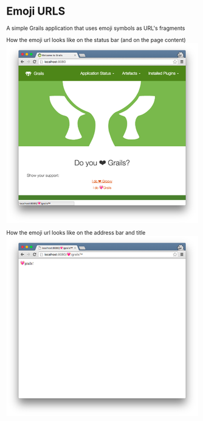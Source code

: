 Emoji URLS
==========

A simple Grails application that uses emoji symbols as URL's fragments

How the emoji url looks like on the status bar (and on the page content)
![Index Page](index.png)

How the emoji url looks like on the address bar and title
![Follow Link](follow-link.png)

